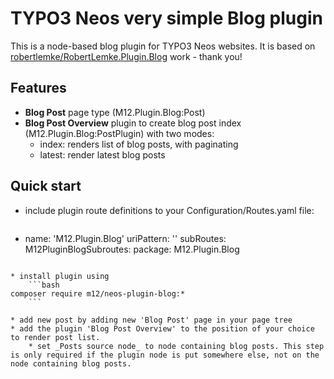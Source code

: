 TYPO3 Neos very simple Blog plugin
==================================

This is a node-based blog plugin for TYPO3 Neos websites. It is based on [robertlemke/RobertLemke.Plugin.Blog](https://github.com/robertlemke/RobertLemke.Plugin.Blog) work - thank you!

Features
--------
* **Blog Post** page type (M12.Plugin.Blog:Post)
* **Blog Post Overview** plugin to create blog post index (M12.Plugin.Blog:PostPlugin) with two modes:
    * index: renders list of blog posts, with paginating
    * latest: render latest blog posts

Quick start
-----------

* include plugin route definitions to your Configuration/Routes.yaml file:
    ```yaml
-
  name: 'M12.Plugin.Blog'
  uriPattern: '<M12PluginBlogSubroutes>'
  subRoutes:
    M12PluginBlogSubroutes:
      package: M12.Plugin.Blog
```

* install plugin using
    ```bash
composer require m12/neos-plugin-blog:*
    ```

* add new post by adding new 'Blog Post' page in your page tree
* add the plugin 'Blog Post Overview' to the position of your choice to render post list.
    * set _Posts source node_ to node containing blog posts. This step is only required if the plugin node is put somewhere else, not on the node containing blog posts.
